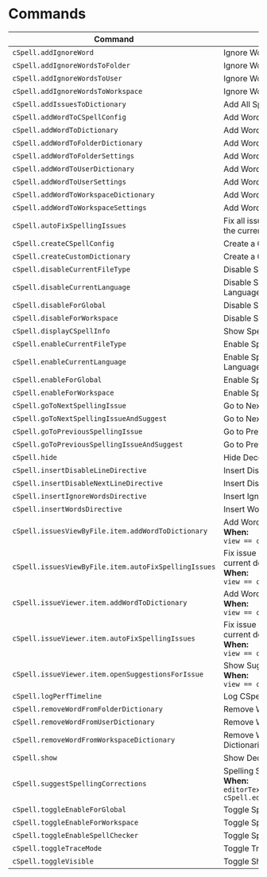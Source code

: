 <!--- AUTO-GENERATED ALL CHANGES WILL BE LOST --->

# Commands

| Command                                              | Title                                                                                                           |
| ---------------------------------------------------- | --------------------------------------------------------------------------------------------------------------- |
| `cSpell.addIgnoreWord`                               | Ignore Words                                                                                                    |
| `cSpell.addIgnoreWordsToFolder`                      | Ignore Word in Folder Settings                                                                                  |
| `cSpell.addIgnoreWordsToUser`                        | Ignore Words in User Settings                                                                                   |
| `cSpell.addIgnoreWordsToWorkspace`                   | Ignore Words in Workspace Settings                                                                              |
| `cSpell.addIssuesToDictionary`                       | Add All Spelling Issues to Dictionary                                                                           |
| `cSpell.addWordToCSpellConfig`                       | Add Words to CSpell Configuration                                                                               |
| `cSpell.addWordToDictionary`                         | Add Words to Dictionary                                                                                         |
| `cSpell.addWordToFolderDictionary`                   | Add Words to Folder Dictionary                                                                                  |
| `cSpell.addWordToFolderSettings`                     | Add Words to Folder Settings                                                                                    |
| `cSpell.addWordToUserDictionary`                     | Add Words to User Dictionary                                                                                    |
| `cSpell.addWordToUserSettings`                       | Add Words to User Settings                                                                                      |
| `cSpell.addWordToWorkspaceDictionary`                | Add Words to Workspace Dictionary                                                                               |
| `cSpell.addWordToWorkspaceSettings`                  | Add Words to Workspace Settings                                                                                 |
| `cSpell.autoFixSpellingIssues`                       | Fix all issues with a preferred suggestion in the current document.                                             |
| `cSpell.createCSpellConfig`                          | Create a CSpell Configuration File.                                                                             |
| `cSpell.createCustomDictionary`                      | Create a Custom Dictionary File.                                                                                |
| `cSpell.disableCurrentFileType`                      | Disable Spell Checking File Type                                                                                |
| `cSpell.disableCurrentLanguage`                      | Disable Spell Checking Document Language                                                                        |
| `cSpell.disableForGlobal`                            | Disable Spell Checking by Default                                                                               |
| `cSpell.disableForWorkspace`                         | Disable Spell Checking For Workspace                                                                            |
| `cSpell.displayCSpellInfo`                           | Show Spell Checker Configuration Info                                                                           |
| `cSpell.enableCurrentFileType`                       | Enable Spell Checking File Type                                                                                 |
| `cSpell.enableCurrentLanguage`                       | Enable Spell Checking Document Language                                                                         |
| `cSpell.enableForGlobal`                             | Enable Spell Checking by Default                                                                                |
| `cSpell.enableForWorkspace`                          | Enable Spell Checking For Workspace                                                                             |
| `cSpell.goToNextSpellingIssue`                       | Go to Next Spelling Issue                                                                                       |
| `cSpell.goToNextSpellingIssueAndSuggest`             | Go to Next Spelling Issue and Suggest                                                                           |
| `cSpell.goToPreviousSpellingIssue`                   | Go to Previous Spelling Issue                                                                                   |
| `cSpell.goToPreviousSpellingIssueAndSuggest`         | Go to Previous Spelling Issue and Suggest                                                                       |
| `cSpell.hide`                                        | Hide Decorations                                                                                                |
| `cSpell.insertDisableLineDirective`                  | Insert Disable Current Line Directive                                                                           |
| `cSpell.insertDisableNextLineDirective`              | Insert Disable Next Line Directive                                                                              |
| `cSpell.insertIgnoreWordsDirective`                  | Insert Ignore Words Directive                                                                                   |
| `cSpell.insertWordsDirective`                        | Insert Words Directive                                                                                          |
| `cSpell.issuesViewByFile.item.addWordToDictionary`   | Add Word to Dictionary<br>**When:**<br> `view == cspell.issuesViewByFile`                                       |
| `cSpell.issuesViewByFile.item.autoFixSpellingIssues` | Fix issue with preferred suggestion in the current document.<br>**When:**<br> `view == cspell.issuesViewByFile` |
| `cSpell.issueViewer.item.addWordToDictionary`        | Add Word to Dictionary<br>**When:**<br> `view == cspell-info.issuesView`                                        |
| `cSpell.issueViewer.item.autoFixSpellingIssues`      | Fix issue with preferred suggestion in the current document.<br>**When:**<br> `view == cspell-info.issuesView`  |
| `cSpell.issueViewer.item.openSuggestionsForIssue`    | Show Suggestions<br>**When:**<br> `view == cspell-info.issuesView`                                              |
| `cSpell.logPerfTimeline`                             | Log CSpell performance times to console                                                                         |
| `cSpell.removeWordFromFolderDictionary`              | Remove Words from the Folder Dictionary                                                                         |
| `cSpell.removeWordFromUserDictionary`                | Remove Words from the Global Dictionary                                                                         |
| `cSpell.removeWordFromWorkspaceDictionary`           | Remove Words from the Workspace Dictionaries                                                                    |
| `cSpell.show`                                        | Show Decorations                                                                                                |
| `cSpell.suggestSpellingCorrections`                  | Spelling Suggestions...<br>**When:**<br> `editorTextFocus && cSpell.editorMenuContext.showSuggestions`          |
| `cSpell.toggleEnableForGlobal`                       | Toggle Spell Checking in User Settings                                                                          |
| `cSpell.toggleEnableForWorkspace`                    | Toggle Spell Checking for Workspace                                                                             |
| `cSpell.toggleEnableSpellChecker`                    | Toggle Spell Checking                                                                                           |
| `cSpell.toggleTraceMode`                             | Toggle Trace Mode                                                                                               |
| `cSpell.toggleVisible`                               | Toggle Show Decorations                                                                                         |
